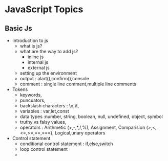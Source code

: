 # JavaScript Topics

## Basic Js

- Introduction to js
  - what is js?
  - what are the way to add js?
      - inline js
      - internal js
      - external js
  - setting up the environment
  - output : alart(),confirm(),console
  - comment : single line comment,multiple line comments
- Tokens
  - keywords,
  - puncuators,
  - backslash characters : \n,\t,
  - variables : var,let,const
  - data types :number, string, boolean, null, undefined, object, symbol
  - truthy vs falsy values,
  - operators : Arithmetic (+,-,*,/,%), Assignment, Comparision (>,<,<=,>=,==,===), Logical,unary operators
- Control statement
  - conditional control statement : if,else,switch
  - loop control statement
  - 





















